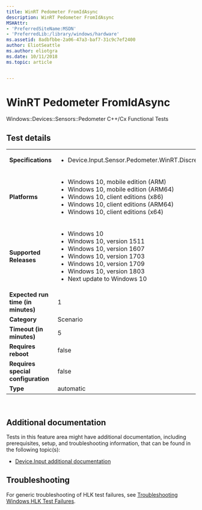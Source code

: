 ```yaml
---
title: WinRT Pedometer FromIdAsync
description: WinRT Pedometer FromIdAsync
MSHAttr:
- 'PreferredSiteName:MSDN'
- 'PreferredLib:/library/windows/hardware'
ms.assetid: 8adbfbbe-2a06-47a3-baf7-31c9c7ef2400
author: EliotSeattle
ms.author: eliotgra
ms.date: 10/11/2018
ms.topic: article


---
```


# <span id="p_hlk_test.56d19b11-06c7-4784-8e6b-948f9434c7a6"></span>WinRT Pedometer FromIdAsync


Windows::Devices::Sensors::Pedometer C++/Cx Functional Tests

## Test details
|||
|---|---|
| **Specifications**  | <ul><li>Device.Input.Sensor.Pedometer.WinRT.Discretional</li></ul> |  
| **Platforms**   | <ul><li>Windows 10, mobile edition (ARM)</li><li>Windows 10, mobile edition (ARM64)</li><li>Windows 10, client editions (x86)</li><li>Windows 10, client editions (ARM64)</li><li>Windows 10, client editions (x64)</li></ul> |
| **Supported Releases** | <ul><li>Windows 10</li><li>Windows 10, version 1511</li><li>Windows 10, version 1607</li><li>Windows 10, version 1703</li><li>Windows 10, version 1709</li><li>Windows 10, version 1803</li><li>Next update to Windows 10</li></ul> |
|**Expected run time (in minutes)**| 1 |
|**Category**| Scenario |
|**Timeout (in minutes)**| 5 |
|**Requires reboot**| false |
|**Requires special configuration**| false |
|**Type**| automatic |

 

## <span id="Additional_documentation"></span><span id="additional_documentation"></span><span id="ADDITIONAL_DOCUMENTATION"></span>Additional documentation


Tests in this feature area might have additional documentation, including prerequisites, setup, and troubleshooting information, that can be found in the following topic(s):

-   [Device.Input additional documentation](device-input-additional-documentation.md)

## <span id="Troubleshooting"></span><span id="troubleshooting"></span><span id="TROUBLESHOOTING"></span>Troubleshooting


For generic troubleshooting of HLK test failures, see [Troubleshooting Windows HLK Test Failures](..\user\troubleshooting-windows-hlk-test-failures.md).

 

 






